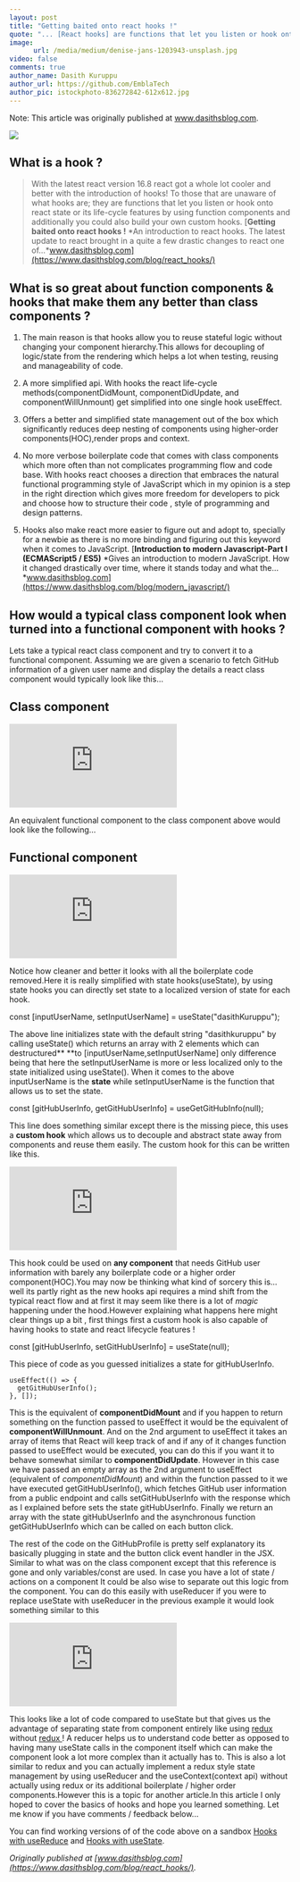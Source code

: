 ```yaml
---
layout: post
title: "Getting baited onto react hooks !"
quote: "... [React hooks] are functions that let you listen or hook onto react state or its life-cycle features by using function components and additionally you could also build your own custom hooks."
image:
      url: /media/medium/denise-jans-1203943-unsplash.jpg
video: false
comments: true
author_name: Dasith Kuruppu
author_url: https://github.com/EmblaTech
author_pic: istockphoto-836272842-612x612.jpg
---
```


<style type="text/css"> #post-info { background-color: rgba(0,0,0,.5); padding: 10px; } </style>

Note: This article was originally published at www.dasithsblog.com.

![](https://cdn-images-1.medium.com/max/7084/1*01NFIfuNYRyaRZM0t4lC8A.jpeg)

## What is a hook ?
> With the latest react version 16.8 react got a whole lot cooler and better with the introduction of hooks! To those that are unaware of what hooks are; they are functions that let you listen or hook onto react state or its life-cycle features by using function components and additionally you could also build your own custom hooks.
[**Getting baited onto react hooks !**
*An introduction to react hooks. The latest update to react brought in a quite a few drastic changes to react one of…*www.dasithsblog.com](https://www.dasithsblog.com/blog/react_hooks/)

## What is so great about function components & hooks that make them any better than class components ?

1. The main reason is that hooks allow you to reuse stateful logic without changing your component hierarchy.This allows for decoupling of logic/state from the rendering which helps a lot when testing, reusing and manageability of code.

1. A more simplified api. With hooks the react life-cycle methods(componentDidMount, componentDidUpdate, and componentWillUnmount) get simplified into one single hook useEffect.

1. Offers a better and simplified state management out of the box which significantly reduces deep nesting of components using higher-order components(HOC),render props and context.

1. No more verbose boilerplate code that comes with class components which more often than not complicates programming flow and code base. With hooks react chooses a direction that embraces the natural functional programming style of JavaScript which in my opinion is a step in the right direction which gives more freedom for developers to pick and choose how to structure their code , style of programming and design patterns.

1. Hooks also make react more easier to figure out and adopt to, specially for a newbie as there is no more binding and figuring out this keyword when it comes to JavaScript.
[**Introduction to modern Javascript-Part I (ECMAScript5 / ES5)**
*Gives an introduction to modern JavaScript. How it changed drastically over time, where it stands today and what the…*www.dasithsblog.com](https://www.dasithsblog.com/blog/modern_javascript/)

## How would a typical class component look when turned into a functional component with hooks ?

Lets take a typical react class component and try to convert it to a functional component. Assuming we are given a scenario to fetch GitHub information of a given user name and display the details a react class component would typically look like this…

## Class component

<iframe src="https://medium.com/media/5c397897d3db55e3c9af4d70d8c0b54d" frameborder=0></iframe>

An equivalent functional component to the class component above would look like the following…

## Functional component

<iframe src="https://medium.com/media/8f21cab521d5944517387d533fcdf57b" frameborder=0></iframe>

Notice how cleaner and better it looks with all the boilerplate code removed.Here it is really simplified with state hooks(useState), by using state hooks you can directly set state to a localized version of state for each hook.

const [inputUserName, setInputUserName] = useState("dasithKuruppu");

The above line initializes state with the default string "dasithkuruppu" by calling useState() which returns an array with 2 elements which can destructured** **to [inputUserName,setInputUserName] only difference being that here the setInputUserName is more or less localized only to the state initialized using useState(). When it comes to the above inputUserName is the **state** while setInputUserName is the function that allows us to set the state.

const [gitHubUserInfo, getGitHubUserInfo] = useGetGitHubInfo(null);

This line does something similar except there is the missing piece, this uses a **custom hook** which allows us to decouple and abstract state away from components and reuse them easily. The custom hook for this can be written like this.

<iframe src="https://medium.com/media/62a59769d279c0a1bf6570dbd1e53090" frameborder=0></iframe>

This hook could be used on **any component** that needs GitHub user information with barely any boilerplate code or a higher order component(HOC).You may now be thinking what kind of sorcery this is… well its partly right as the new hooks api requires a mind shift from the typical react flow and at first it may seem like there is a lot of *magic* happening under the hood.However explaining what happens here might clear things up a bit , first things first a custom hook is also capable of having hooks to state and react lifecycle features !

const [gitHubUserInfo, setGitHubUserInfo] = useState(null);

This piece of code as you guessed initializes a state for gitHubUserInfo.

    useEffect(() => { 
      getGitHubUserInfo(); 
    }, []);

This is the equivalent of **componentDidMount** and if you happen to return something on the function passed to useEffect it would be the equivalent of **componentWillUnmount**. And on the 2nd argument to useEffect it takes an array of items that React will keep track of and if any of it changes function passed to useEffect would be executed, you can do this if you want it to behave somewhat similar to **componentDidUpdate**. However in this case we have passed an empty array as the 2nd argument to useEffect (equivalent of *componentDidMount*) and within the function passed to it we have executed getGitHubUserInfo(), which fetches GitHub user information from a public endpoint and calls setGitHubUserInfo with the response which as I explained before sets the state gitHubUserInfo. Finally we return an array with the state gitHubUserInfo and the asynchronous function getGitHubUserInfo which can be called on each button click.

The rest of the code on the GitHubProfile is pretty self explanatory its basically plugging in state and the button click event handler in the JSX. Similar to what was on the class component except that this reference is gone and only variables/const are used. In case you have a lot of state / actions on a component It could be also wise to separate out this logic from the component. You can do this easily with useReducer if you were to replace useState with useReducer in the previous example it would look something similar to this

<iframe src="https://medium.com/media/65e2e04bab66841ae16ca7e49d3840af" frameborder=0></iframe>

This looks like a lot of code compared to useState but that gives us the advantage of separating state from component entirely like using [redux ](https://redux.js.org/)without [redux ](https://redux.js.org/)! A reducer helps us to understand code better as opposed to having many useState calls in the component itself which can make the component look a lot more complex than it actually has to. This is also a lot similar to redux and you can actually implement a redux style state management by using useReducer and the useContext(context api) without actually using redux or its additional boilerplate / higher order components.However this is a topic for another article.In this article I only hoped to cover the basics of hooks and hope you learned something. Let me know if you have comments / feedback below...

You can find working versions of of the code above on a sandbox [Hooks with useReduce](https://codesandbox.io/s/n0l1xw584j) and [Hooks with useState](https://codesandbox.io/s/x9wpq4kl0w).

*Originally published at [www.dasithsblog.com](https://www.dasithsblog.com/blog/react_hooks/).*

